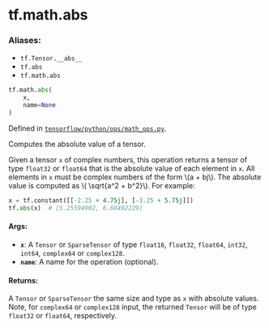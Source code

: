 <div itemscope itemtype="http://developers.google.com/ReferenceObject">
<meta itemprop="name" content="tf.math.abs" />
<meta itemprop="path" content="Stable" />
</div>

# tf.math.abs

### Aliases:

* `tf.Tensor.__abs__`
* `tf.abs`
* `tf.math.abs`

``` python
tf.math.abs(
    x,
    name=None
)
```



Defined in [`tensorflow/python/ops/math_ops.py`](/code/stable/tensorflow/python/ops/math_ops.py).

Computes the absolute value of a tensor.

Given a tensor `x` of complex numbers, this operation returns a tensor of type
`float32` or `float64` that is the absolute value of each element in `x`. All
elements in `x` must be complex numbers of the form \\(a + bj\\). The
absolute value is computed as \\( \sqrt{a^2 + b^2}\\).  For example:
```python
x = tf.constant([[-2.25 + 4.75j], [-3.25 + 5.75j]])
tf.abs(x)  # [5.25594902, 6.60492229]
```

#### Args:

* <b>`x`</b>: A `Tensor` or `SparseTensor` of type `float16`, `float32`, `float64`,
    `int32`, `int64`, `complex64` or `complex128`.
* <b>`name`</b>: A name for the operation (optional).


#### Returns:

A `Tensor` or `SparseTensor` the same size and type as `x` with absolute
  values.
Note, for `complex64` or `complex128` input, the returned `Tensor` will be
  of type `float32` or `float64`, respectively.